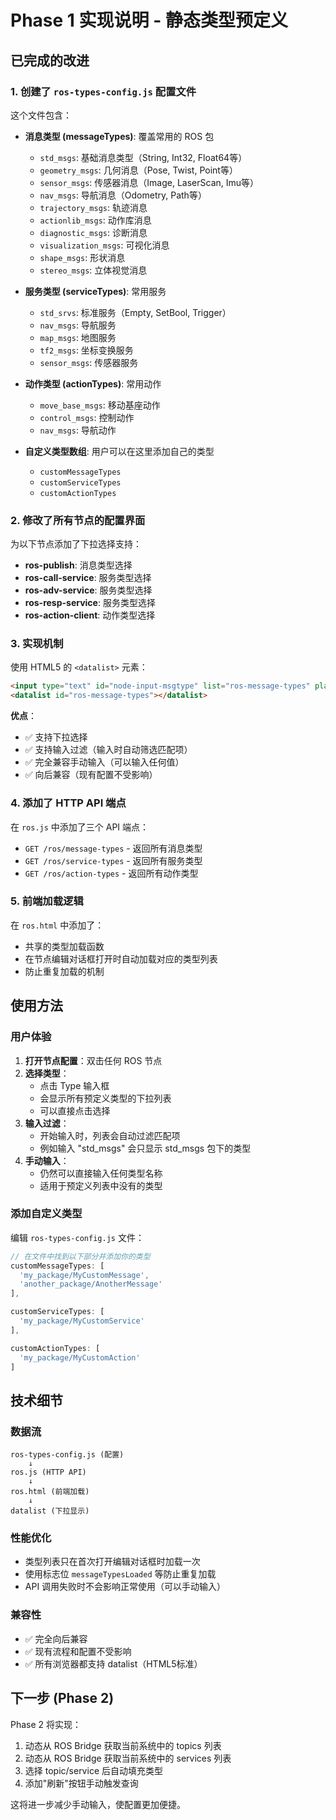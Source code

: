 # Phase 1 实现说明 - 静态类型预定义

## 已完成的改进

### 1. 创建了 `ros-types-config.js` 配置文件
这个文件包含：
- **消息类型 (messageTypes)**: 覆盖常用的 ROS 包
  - `std_msgs`: 基础消息类型（String, Int32, Float64等）
  - `geometry_msgs`: 几何消息（Pose, Twist, Point等）
  - `sensor_msgs`: 传感器消息（Image, LaserScan, Imu等）
  - `nav_msgs`: 导航消息（Odometry, Path等）
  - `trajectory_msgs`: 轨迹消息
  - `actionlib_msgs`: 动作库消息
  - `diagnostic_msgs`: 诊断消息
  - `visualization_msgs`: 可视化消息
  - `shape_msgs`: 形状消息
  - `stereo_msgs`: 立体视觉消息

- **服务类型 (serviceTypes)**: 常用服务
  - `std_srvs`: 标准服务（Empty, SetBool, Trigger）
  - `nav_msgs`: 导航服务
  - `map_msgs`: 地图服务
  - `tf2_msgs`: 坐标变换服务
  - `sensor_msgs`: 传感器服务

- **动作类型 (actionTypes)**: 常用动作
  - `move_base_msgs`: 移动基座动作
  - `control_msgs`: 控制动作
  - `nav_msgs`: 导航动作

- **自定义类型数组**: 用户可以在这里添加自己的类型
  - `customMessageTypes`
  - `customServiceTypes`
  - `customActionTypes`

### 2. 修改了所有节点的配置界面

为以下节点添加了下拉选择支持：
- **ros-publish**: 消息类型选择
- **ros-call-service**: 服务类型选择
- **ros-adv-service**: 服务类型选择
- **ros-resp-service**: 服务类型选择
- **ros-action-client**: 动作类型选择

### 3. 实现机制

使用 HTML5 的 `<datalist>` 元素：
```html
<input type="text" id="node-input-msgtype" list="ros-message-types" placeholder="package/Type">
<datalist id="ros-message-types"></datalist>
```

**优点**：
- ✅ 支持下拉选择
- ✅ 支持输入过滤（输入时自动筛选匹配项）
- ✅ 完全兼容手动输入（可以输入任何值）
- ✅ 向后兼容（现有配置不受影响）

### 4. 添加了 HTTP API 端点

在 `ros.js` 中添加了三个 API 端点：
- `GET /ros/message-types` - 返回所有消息类型
- `GET /ros/service-types` - 返回所有服务类型
- `GET /ros/action-types` - 返回所有动作类型

### 5. 前端加载逻辑

在 `ros.html` 中添加了：
- 共享的类型加载函数
- 在节点编辑对话框打开时自动加载对应的类型列表
- 防止重复加载的机制

## 使用方法

### 用户体验

1. **打开节点配置**：双击任何 ROS 节点
2. **选择类型**：
   - 点击 Type 输入框
   - 会显示所有预定义类型的下拉列表
   - 可以直接点击选择
3. **输入过滤**：
   - 开始输入时，列表会自动过滤匹配项
   - 例如输入 "std_msgs" 会只显示 std_msgs 包下的类型
4. **手动输入**：
   - 仍然可以直接输入任何类型名称
   - 适用于预定义列表中没有的类型

### 添加自定义类型

编辑 `ros-types-config.js` 文件：

```javascript
// 在文件中找到以下部分并添加你的类型
customMessageTypes: [
  'my_package/MyCustomMessage',
  'another_package/AnotherMessage'
],

customServiceTypes: [
  'my_package/MyCustomService'
],

customActionTypes: [
  'my_package/MyCustomAction'
]
```

## 技术细节

### 数据流
```
ros-types-config.js (配置)
    ↓
ros.js (HTTP API)
    ↓
ros.html (前端加载)
    ↓
datalist (下拉显示)
```

### 性能优化
- 类型列表只在首次打开编辑对话框时加载一次
- 使用标志位 `messageTypesLoaded` 等防止重复加载
- API 调用失败时不会影响正常使用（可以手动输入）

### 兼容性
- ✅ 完全向后兼容
- ✅ 现有流程和配置不受影响
- ✅ 所有浏览器都支持 datalist（HTML5标准）

## 下一步 (Phase 2)

Phase 2 将实现：
1. 动态从 ROS Bridge 获取当前系统中的 topics 列表
2. 动态从 ROS Bridge 获取当前系统中的 services 列表
3. 选择 topic/service 后自动填充类型
4. 添加"刷新"按钮手动触发查询

这将进一步减少手动输入，使配置更加便捷。
